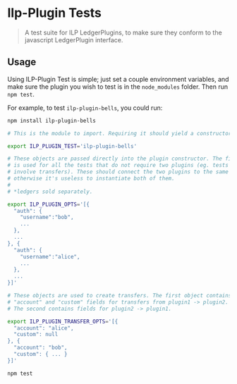 # Ilp-Plugin Tests

> A test suite for ILP LedgerPlugins, to make sure they conform to the
> javascript LedgerPlugin interface.

## Usage

Using ILP-Plugin Test is simple; just set a couple environment variables, and
make sure the plugin you wish to test is in the `node_modules` folder. Then run
`npm test`.

For example, to test `ilp-plugin-bells`, you could run:

```sh
npm install ilp-plugin-bells

# This is the module to import. Requiring it should yield a constructor.

export ILP_PLUGIN_TEST='ilp-plugin-bells'

# These objects are passed directly into the plugin constructor. The first one
# is used for all the tests that do not require two plugins (eg. tests that
# involve transfers). These should connect the two plugins to the same ledger*,
# otherwise it's useless to instantiate both of them.
#
# *ledgers sold separately.

export ILP_PLUGIN_OPTS='[{
  "auth": {
    "username":"bob",
    ...
  },
  ...
}, {
  "auth": {
    "username":"alice",
    ...
  },
  ...
}]'

# These objects are used to create transfers. The first object contains the
# "account" and "custom" fields for transfers from plugin1 -> plugin2.
# The second contains fields for plugin2 -> plugin1.

export ILP_PLUGIN_TRANSFER_OPTS='[{
  "account": "alice",
  "custom": null
}, {
  "account": "bob",
  "custom": { ... }
}]'

npm test
```
